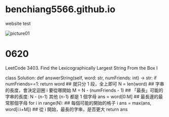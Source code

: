 # benchiang5566.github.io
website test

![picture01](https://github.com/user-attachments/assets/8544d28d-a896-46c2-be39-6c946928a796)

# 0620
LeetCode 3403. Find the Lexicographically Largest String From the Box I

class Solution:
    def answerString(self, word: str, numFriends: int) -> str:
        if numFriends==1: return word   ## 就只分 1 段，全上即可
        N = len(word)   ## 字串的長度，會決定迴圈 i 要從哪開始
        M = N - (numFriends - 1)
        ## 「最長」可能的字串的長度: N - (n-1) 其他 (n-1) 都是 1 個字母
        ans = word[0:M] ## 最長邊的最常那個字母
        for i in range(N):  ## 每個可能的開始的格子 i
            ans = max(ans, word[i:i+M]) ## 從 i 開始，最長的字串，是否更大
        return ans
